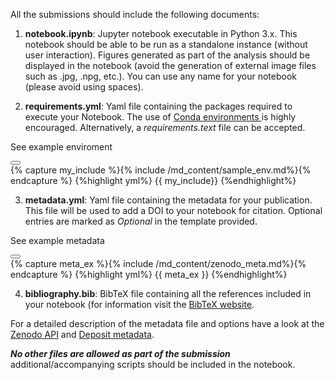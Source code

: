 All the submissions should include the following documents:

1. **notebook.ipynb**: Jupyter notebook executable in Python 3.x.
This notebook should be able to be run as a standalone instance (without user interaction).
Figures generated as part of the analysis should be displayed in the
notebook (avoid the generation of external image files such as .jpg, .npg, etc.). You can use
any name for your notebook (please avoid using spaces).

2. **requirements.yml**:  Yaml file containing the packages required to execute your Notebook.
The use of <a href='https://conda.io/docs/using/envs.html'> Conda environments
</a> is highly encouraged. Alternatively, a _requirements.text_ file can be accepted.

<!-- trigger modal-->
<a class='tab' data-toggle="modal" data-target="#myModal"> See example enviroment </a>

<!-- Modal -->
<div class="modal" id="myModal" tabindex="-1" role="alert" aria-labelledby="exampleModalLabel" aria-hidden="true">
  <div class="modal-dialog" role="document">
    <div class="modal-content">
      <div class="modal-header">
        <button type="button" class="close" data-dismiss="modal" aria-label="Close">
          <span aria-hidden="true"><i class="fa fa-times-circle" aria-hidden="true"></i></span>
        </button>
      </div>
      <div class="modal-body">
        {% capture my_include %}{% include /md_content/sample_env.md%}{% endcapture %}
        {%highlight yml%}
        {{ my_include}}
        {%endhighlight%}
      </div>
    </div>
  </div>
</div>

3. **metadata.yml**: Yaml file containing the metadata
for your publication. This file will be used to add a DOI to your notebook
for citation.
Optional entries are marked as _Optional_ in the template provided.

<!-- trigger modal-->
<a class='tab' data-toggle="modal" data-target="#myModal2"> See example metadata</a>

<!-- Modal -->
<div class="modal" id="myModal2" tabindex="-1" role="alert" aria-labelledby="exampleModalLabel" aria-hidden="true">
<div class="modal-dialog" role="document">
  <div class="modal-content">
    <div class="modal-header">
      <button type="button" class="close" data-dismiss="modal" aria-label="Close">
        <span aria-hidden="true"><i class="fa fa-times-circle" aria-hidden="true"></i></span>
      </button>
    </div>
    <div class="modal-body">
    {% capture meta_ex %}{% include /md_content/zenodo_meta.md%}{% endcapture %}
    {%highlight yml%}
    {{ meta_ex }}
    {%endhighlight%}
    </div>
  </div>
</div>
</div>

4. **bibliography.bib**: BibTeX file containing all the references included in your notebook (for information visit the [BibTeX website](http://www.bibtex.org).

For a detailed description of the metadata file and options have a look at the
[Zenodo API](http://developers.zenodo.org/#restapi-rep-meta) and
[Deposit metadata](http://developers.zenodo.org/#representation).

_**No other files are allowed as part of the submission**_ additional/accompanying scripts should
be included in the notebook.
